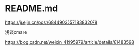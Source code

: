 # README.md
https://juejin.cn/post/6844903557183832078 


浅谈cmake  

https://blog.csdn.net/weixin_41995979/article/details/81483598